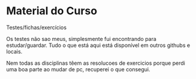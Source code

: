 # Material do Curso

Testes/fichas/exercícios

Os testes não sao meus, simplesmente fui encontrando para estudar/guardar. Tudo o que está aqui está disponível em outros githubs e locais.

Nem todas as disciplinas têem as resolucoes de exercicios porque perdi uma boa parte ao mudar de pc, recuperei o que consegui.


